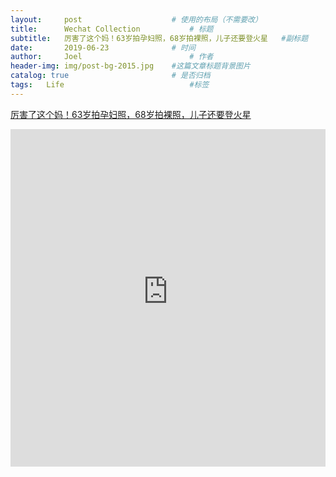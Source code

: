 ```yaml
---
layout:     post   				    # 使用的布局（不需要改）
title:      Wechat Collection			# 标题 
subtitle:   厉害了这个妈！63岁拍孕妇照，68岁拍裸照，儿子还要登火星   #副标题
date:       2019-06-23 				# 时间
author:     Joel 						# 作者
header-img: img/post-bg-2015.jpg 	#这篇文章标题背景图片
catalog: true 						# 是否归档
tags:	Life							#标签
---
```

<a href="https://mp.weixin.qq.com/s?__biz=MzI2NDEyNzYwMw==&mid=2651745023&idx=1&sn=2215a09df295f6c391cab4dc7933208b&chksm=f14b9fe3c63c16f51201f6c12c7485d3bb3aa39c82f23f57e1ebc3a6b6cc3c5d1a9a1cb1d215&mpshare=1&scene=1&srcid=1024a88pzLl3oTPtEC9ae1XC&pass_ticket=tB08wSX9ENKcHH%2BbxYTJ8vLvzOyEuZ4v%2FmSF8VnlR69XQGlEHrBPX23zOl6VwBg1#rd">厉害了这个妈！63岁拍孕妇照，68岁拍裸照，儿子还要登火星 </a>

<embed width="100%" height="540px" name="plugin" id="plugin" src="https://raw.githubusercontent.com/JoelPub/joelpub.github.io/master/img/blog/B.pdf" type="application/pdf" internalinstanceid="9">
